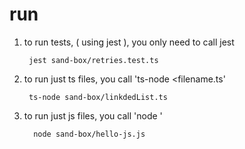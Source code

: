 # run
1. to run tests, ( using jest ), you only need to call jest <filename>
    
        jest sand-box/retries.test.ts
2. to run just ts files, you call 'ts-node <filename.ts'
    
        ts-node sand-box/linkdedList.ts 
3. to run just js files, you call 'node <filename>'

         node sand-box/hello-js.js